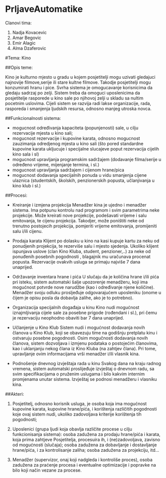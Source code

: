 # PrljaveAutomatike

Clanovi tima:

1. Nadja Kovacevic
2. Amar Begovic
3. Emir Alagic
4. Alma Dzaferovic

#Tema:
        Kino

##Opis teme:

Kino je kulturno mjesto u gradu u kojem posjetitelji mogu uzivati gledajuci najnovije filmove,serije ili
 stare kultne filmove. Takodje posjetitelji mogu konzumirati hranu i pice. Svrha sistema je omogucavanje
 korisnicima da gledaju sadrzaj po zelji. Sistem treba da omoguci uposlenicima da posjetitelje rasporede
u kino sale po njihovoj zelji u skladu sa nultim pocetnim uslovima. Cijeli sistem se razvija radi lakse
organizacije, rada, rasporeda i smanjenja ljudskih resursa, odnosno manjeg utroska novca.


##Funkcionalnosti sistema:

- mogucnost određivanja kapaciteta (popunjenosti) sale, u cilju rezervacije mjesta u kino sali;
- mogucnost rezervacije i kupovine karata, odnosno mogucnost zauzimanja odredjenog mjesta u kino sali
 (što pored standardne kupovine karata ukljucuje i specijalne slucajeve poput rezervacija cijelih kino sala i sl)
- mogucnost upravljanja programskim sadržajem (dodavanje filma/serije u određeno vrijeme, mijenjanje termina, i sl.)
- mogucnost upravljanja sadržajem i cijenom hrane/pica
- mogucnost dodavanja specijalnih ponuda u vidu smanjenja cijene ulaznica (studentskih, školskih,
 penzionerskih popusta, učlanjivanja u kino klub i sl.)

##Procesi:

- Kreiranje i izmjena projekcija
Menadžer kina je ujedno i menadžer sistema. 
Ima potpunu kontrolu nad programom i svim parametrima neke projekcije. 
Može kreirati nove projekcije, podešavati vrijeme i salu emitovanja, te cijenu projekcija.
 Takodjer, može poništiti neke od trenutno postojecih projekcija, pomjeriti vrijeme emitovanja, 
promijeniti salu i/ili cijenu.

- Prodaja karata
Klijent po dolasku u kino na kasi kupuje kartu za neku od ponudjenih projekcija, te rezerviše salu i mjesto sjedenja.
 Ukoliko klijent ispunjava uslove (clan Kino Kluba, student, penzioner,..) za neke od ponuđenih posebnih pogodnosti 
, blagajnik mu uračunava procenat popusta. Rezervacije ovakvih usluga se primaju najviše 7 dana unaprijed.

- Održavanje inventara hrane i pića
U slučaju da je količina hrane i/ili pića pri isteku, sistem automatski šalje upozorenje menadžeru,
 koji ima mogućnost potvrde nove narudžbe (kao i određivanje njene količine). Menadžer svoju odluku prosljeđuje odgovarajućem uposleniku (onome u čijem je opisu posla da dobavlja zalihe, ako je to potrebno).

- Organizacija specijalnih događaja u kinu
Kino nudi mogućnost iznajmljivanja cijele sale za posebne prigode (rođendani i sl.), pri čemu je rezervaciju
 neophodno obaviti bar 7 dana unaprijed.

- Učlanjenje u Kino Klub
Sistem nudi i mogućnost dodavanja novih članova u Kino Klub, koji se obavezuju time na godišnju pretplatu 
kinu i ostvaruju posebne pogodnosti. Osim mogučnosti dodavanja novih članova, sistem dozvoljava i izmjenu 
podataka o postojećim članovima, kao i uklanjanju nekog člana iz Kino Kluba (na zahtjev člana). 
Pri tome, upravljanje ovim informacijama vrši menadžer i/ili vlasnik kina.

- Podnošenje dnevnog izvještaja rada u kinu
Svakog dana na kraju radnog vremena, sistem automatski proslijeđuje izvještaj o dnevnom radu,
 sa svim specifikacijama o pruženim uslugama i bilo kakvim internim promjenama unutar sistema. 
Izvještaj se podnosi menadžeru i vlasniku kina. 



##Akteri:


1.  Posjetitelj, odnosno korisnik usluga, je osoba koja ima mogućnost kupovine karata, kupovine hrane/pića, i korištenja različitih pogodnosti koje ovaj sistem nudi, ukoliko zadovoljava kriterije korištenja tih pogodnosti;

2.  Uposlenici (grupa ljudi koja obavlja različite procese u cilju funkcionisanja sistema): osoba zadužena za prodaju hrane/pića i karata, koja prima zahtjeve Posjetitelja, procesuira ih, i (ne)zadovoljava, zavisno od mogućnosti (slučaja); osoba zadužena za dobavljanje i dostavljanje hrane/pića, i za kontrolisanje zaliha; osoba zadužena za projekciju, itd...

3.  Menadžer (supervizor, onaj koji nadgleda i kontroliše proces), osoba zadužena za praćenje procesa i eventualne optimizacije i popravke na bilo koji način vezane za procese.
